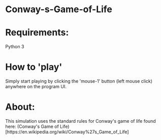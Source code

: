 # Conway-s-Game-of-Life
<h1>Requirements:</h1>
Python 3
<br/>
<h1>How to 'play'</h1>
Simply start playing by clicking the 'mouse-1' button (left mouse click) anywhere on the program UI. 
<h1>About:</h1>
This simulation uses the standard rules for Conway's game of life found here: (Conway's Game of Life)[https://en.wikipedia.org/wiki/Conway%27s_Game_of_Life]

